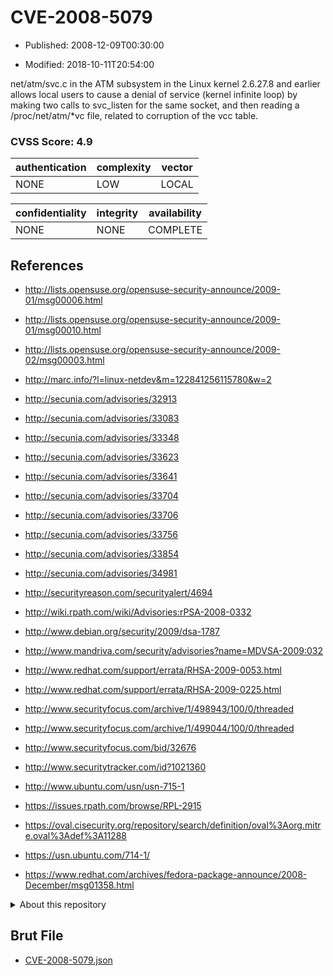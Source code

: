 # CVE-2008-5079

- Published: 2008-12-09T00:30:00

- Modified: 2018-10-11T20:54:00

net/atm/svc.c in the ATM subsystem in the Linux kernel 2.6.27.8 and earlier allows local users to cause a denial of service (kernel infinite loop) by making two calls to svc_listen for the same socket, and then reading a /proc/net/atm/*vc file, related to corruption of the vcc table.

### CVSS Score: **4.9**

| authentication | complexity | vector |
| --- | --- | --- |
| NONE | LOW | LOCAL |

| confidentiality | integrity | availability |
| --- | --- | --- |
| NONE | NONE | COMPLETE |

## References

* http://lists.opensuse.org/opensuse-security-announce/2009-01/msg00006.html

* http://lists.opensuse.org/opensuse-security-announce/2009-01/msg00010.html

* http://lists.opensuse.org/opensuse-security-announce/2009-02/msg00003.html

* http://marc.info/?l=linux-netdev&m=122841256115780&w=2

* http://secunia.com/advisories/32913

* http://secunia.com/advisories/33083

* http://secunia.com/advisories/33348

* http://secunia.com/advisories/33623

* http://secunia.com/advisories/33641

* http://secunia.com/advisories/33704

* http://secunia.com/advisories/33706

* http://secunia.com/advisories/33756

* http://secunia.com/advisories/33854

* http://secunia.com/advisories/34981

* http://securityreason.com/securityalert/4694

* http://wiki.rpath.com/wiki/Advisories:rPSA-2008-0332

* http://www.debian.org/security/2009/dsa-1787

* http://www.mandriva.com/security/advisories?name=MDVSA-2009:032

* http://www.redhat.com/support/errata/RHSA-2009-0053.html

* http://www.redhat.com/support/errata/RHSA-2009-0225.html

* http://www.securityfocus.com/archive/1/498943/100/0/threaded

* http://www.securityfocus.com/archive/1/499044/100/0/threaded

* http://www.securityfocus.com/bid/32676

* http://www.securitytracker.com/id?1021360

* http://www.ubuntu.com/usn/usn-715-1

* https://issues.rpath.com/browse/RPL-2915

* https://oval.cisecurity.org/repository/search/definition/oval%3Aorg.mitre.oval%3Adef%3A11288

* https://usn.ubuntu.com/714-1/

* https://www.redhat.com/archives/fedora-package-announce/2008-December/msg01358.html

<details>
<summary>About this repository</summary> 

  This repository is part of the project [Live Hack CVE](https://github.com/Live-Hack-CVE). Main website can be found [www.live-hack.org](https://www.live-hack.org) 
  
  Made by [Sn0wAlice](https://github.com/Sn0wAlice) for the people that care about security and need to have a feed of the latest CVEs. Hope you enjoy it, don't forget to star the repo and follow me on [Twitter](https://twitter.com/Sn0wAlice) and [Github](https://github.com/Sn0wAlice). And that is my [personnal website](https://www.alice-snow.me/)

  - [Home Page](https://github.com/Live-Hack-CVE)
  - [Framework](https://github.com/Live-Hack-CVE/cve-framework)
  - [CVE database](https://github.com/Live-Hack-CVE/full_database)
  - [Changelog](https://github.com/Live-Hack-CVE/Changelog)
</details>

## Brut File

* [CVE-2008-5079.json](https://raw.githubusercontent.com/Live-Hack-CVE/full_database/main/cves/2008/CVE-2008-5079.json)

